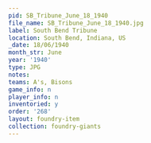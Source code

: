 ```yaml
---
pid: SB_Tribune_June_18_1940
file_name: SB_Tribune_June_18_1940.jpg
label: South Bend Tribune
location: South Bend, Indiana, US
_date: 18/06/1940
month_str: June
year: '1940'
type: JPG
notes: 
teams: A's, Bisons
game_info: n
player_info: n
inventoried: y
order: '268'
layout: foundry-item
collection: foundry-giants
---
```


